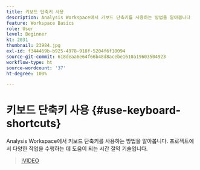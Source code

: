 ```yaml
---
title: 키보드 단축키 사용
description: Analysis Workspace에서 키보드 단축키를 사용하는 방법을 알아봅니다
feature: Workspace Basics
role: User
level: Beginner
kt: 2031
thumbnail: 23984.jpg
exl-id: f344469b-b925-4978-918f-5204f6f10094
source-git-commit: 618deaa6e64f66b48d8acebe1610a19603504923
workflow-type: ht
source-wordcount: '37'
ht-degree: 100%

---
```


# 키보드 단축키 사용 {#use-keyboard-shortcuts}

Analysis Workspace에서 키보드 단축키를 사용하는 방법을 알아봅니다. 프로젝트에서 다양한 작업을 수행하는 데 도움이 되는 시간 절약 기술입니다.

>[!VIDEO](https://video.tv.adobe.com/v/23984/?quality=12&learn=on)
